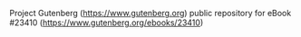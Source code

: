 Project Gutenberg (https://www.gutenberg.org) public repository for eBook #23410 (https://www.gutenberg.org/ebooks/23410)
